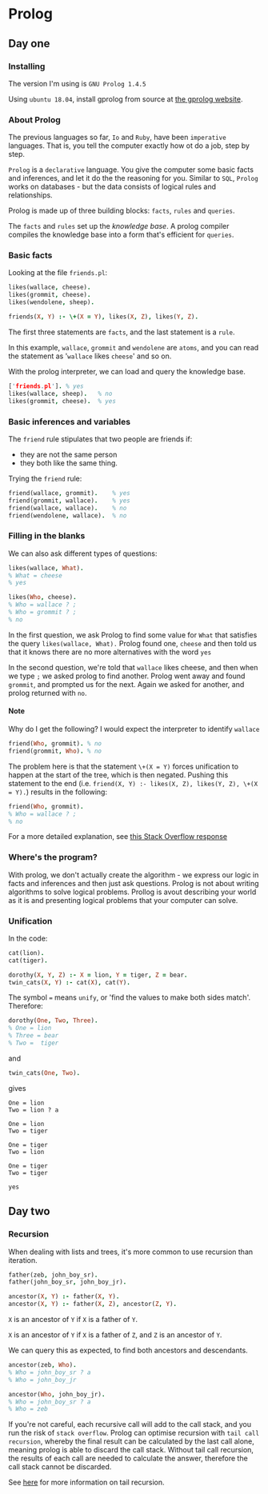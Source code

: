 # Prolog
## Day one

### Installing

The version I'm using is `GNU Prolog 1.4.5`

Using `ubuntu 18.04`, install gprolog from source at [the gprolog website](http://www.gprolog.org/).

### About Prolog

The previous languages so far, `Io` and `Ruby`, have been `imperative` languages. 
That is, you tell the computer exactly how ot do a job, step by step.

`Prolog` is a `declarative` language. You give the computer some basic facts and inferences,
and let it do the the reasoning for you.  Similar to `SQL`, `Prolog` works on databases -
but the data consists of logical rules and relationships.

Prolog is made up of three building blocks: `facts`, `rules` and `queries`.

The `facts` and `rules` set up the *knowledge base*. A prolog compiler compiles the knowledge base into a 
form that's efficient for `queries`. 

### Basic facts
Looking at the file `friends.pl`:
```Prolog
likes(wallace, cheese).
likes(grommit, cheese).
likes(wendolene, sheep).

friends(X, Y) :- \+(X = Y), likes(X, Z), likes(Y, Z).
```
The first three statements are `facts`, and the last statement is a `rule`.

In this example, `wallace`, `grommit` and `wendolene` are `atoms`, and you can read the statement as 
'`wallace` likes `cheese`' and so on.

With the prolog interpreter, we can load and query the knowledge base.

```Prolog
['friends.pl']. % yes
likes(wallace, sheep).   % no
likes(grommit, cheese).  % yes
````

### Basic inferences and variables
The `friend` rule stipulates that two people are friends if:
* they are not the same person
* they both like the same thing.    

Trying the `friend` rule:
```Prolog
friend(wallace, grommit).    % yes
friend(grommit, wallace).    % yes
friend(wallace, wallace).    % no
friend(wendolene, wallace).  % no
```

### Filling in the blanks

We can also ask different types of questions:
```Prolog
likes(wallace, What).
% What = cheese
% yes

likes(Who, cheese). 
% Who = wallace ? ;
% Who = grommit ? ;
% no
```
In the first question, we ask Prolog to find some value for `What` that satisfies the query `likes(wallace, What).`
Prolog found one, `cheese` and then told us that it knows there are no more alternatives with the word `yes`

In the second question, we're told that `wallace` likes cheese, and then when we type `;` we asked prolog to find 
another. Prolog went away and found `grommit`, and prompted us for the next. Again we asked for another, and prolog 
returned with `no`.

#### Note
Why do I get the following? I would expect the interpreter to identify `wallace`
```Prolog
friend(Who, grommit). % no
friend(grommit, Who). % no
```
The problem here is that the statement `\+(X = Y)` forces unification to happen at the start of the tree, which is then 
negated. Pushing this statement to the end (i.e. `friend(X, Y) :- likes(X, Z), likes(Y, Z), \+(X = Y).`) results in the following:

```Prolog
friend(Who, grommit). 
% Who = wallace ? ;
% no
```

For a more detailed explanation, see [this Stack Overflow response](https://stackoverflow.com/a/39825461/1728649) 

### Where's the program?
With prolog, we don't actually create the algorithm - we express our logic in facts and inferences and then just ask
questions. Prolog is not about writing algorithms to solve logical problems. Prollog is avout describing your world as 
it is and presenting logical problems that your computer can solve.

### Unification

In the code:
```Prolog
cat(lion).
cat(tiger).

dorothy(X, Y, Z) :- X = lion, Y = tiger, Z = bear.
twin_cats(X, Y) :- cat(X), cat(Y).
```
The symbol `=` means `unify`, or 'find the values to make both sides match'.
Therefore:
```Prolog
dorothy(One, Two, Three).
% One = lion
% Three = bear
% Two =  tiger
```
and
```Prolog
twin_cats(One, Two).
```
gives
```text
One = lion
Two = lion ? a

One = lion
Two = tiger 

One = tiger
Two = lion 

One = tiger
Two = tiger

yes

```

## Day two
### Recursion

When dealing with lists and trees, it's more common to use recursion than iteration.

```Prolog
father(zeb, john_boy_sr).
father(john_boy_sr, john_boy_jr).

ancestor(X, Y) :- father(X, Y).
ancestor(X, Y) :- father(X, Z), ancestor(Z, Y).
```
`X` is an ancestor of `Y` if `X` is a father of `Y`.

`X` is an ancestor of `Y` if `X` is a father of `Z`, and `Z` is an ancestor of `Y`.

We can query this as expected, to find both ancestors and descendants.
```Prolog 
ancestor(zeb, Who).
% Who = john_boy_sr ? a
% Who = john_boy_jr

ancestor(Who, john_boy_jr).
% Who = john_boy_sr ? a
% Who = zeb
```

If you're not careful, each recursive call will add to the call stack, and you run the risk of `stack overflow`. Prolog
can optimise recursion with `tail call recursion`, whereby the final result can be calculated by the last call alone, 
meaning prolog is able to discard the call stack.  Without tail call recursion, the results of each call are needed to
calculate the answer, therefore the call stack cannot be discarded. 

See [here](https://stackoverflow.com/questions/33923/what-is-tail-recursion)
for more information on tail recursion.

